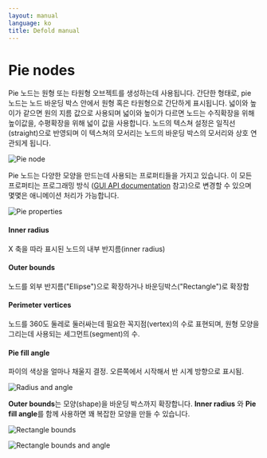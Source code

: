 ```yaml
---
layout: manual
language: ko
title: Defold manual
---
```


# Pie nodes
Pie 노드는 원형 또는 타원형 오브젝트를 생성하는데 사용됩니다. 간단한 형태로, pie 노드는 노드 바운딩 박스 안에서 원형 혹은 타원형으로 간단하게 표시됩니다. 넓이와 높이가 같으면 원의 지름 값으로 사용되며 넓이와 높이가 다르면 노드는 수직확장을 위해 높이값을, 수평확장을 위해 넓이 값을 사용합니다. 노드의 텍스쳐 설정은 일직선(straight)으로 반영되며 이 텍스쳐의 모서리는 노드의 바운딩 박스의 모서리와 상호 연관되게 됩니다.

![Pie node](../images/gui/gui_pie_create.png)

Pie 노드는 다양한 모양을 만드는데 사용되는 프로퍼티들을 가지고 있습니다. 이 모든 프로퍼티는 프로그래밍 방식 ([GUI API documentation](http://www.defold.com/ref/gui/) 참고)으로 변경할 수 있으며 몇몇은 애니메이션 처리가 가능합니다.

![Pie properties](../images/gui/gui_pie_properties.png)

#### Inner radius
X 축을 따라 표시된 노드의 내부 반지름(inner radius)
#### Outer bounds
노드를 외부 반지름("Ellipse")으로 확장하거나 바운딩박스("Rectangle")로 확장함
#### Perimeter vertices
노드를 360도 둘레로 둘러싸는데 필요한 꼭지점(vertex)의 수로 표현되며, 원형 모양을 그리는데 사용되는 세그먼트(segment)의 수.
#### Pie fill angle
파이의 색상을 얼마나 채울지 결정. 오른쪽에서 시작해서 반 시계 방향으로 표시됨.

![Radius and angle](../images/gui/gui_pie_radius_angle.png)

**Outer bounds**는 모양(shape)을 바운딩 박스까지 확장합니다. **Inner radius** 와 **Pie fill angle**를 함께 사용하면 꽤 복잡한 모양을 만들 수 있습니다.

![Rectangle bounds](../images/gui/gui_pie_rectangular.png)

![Rectangle bounds and angle](../images/gui/gui_pie_rectangular_angle.png)
